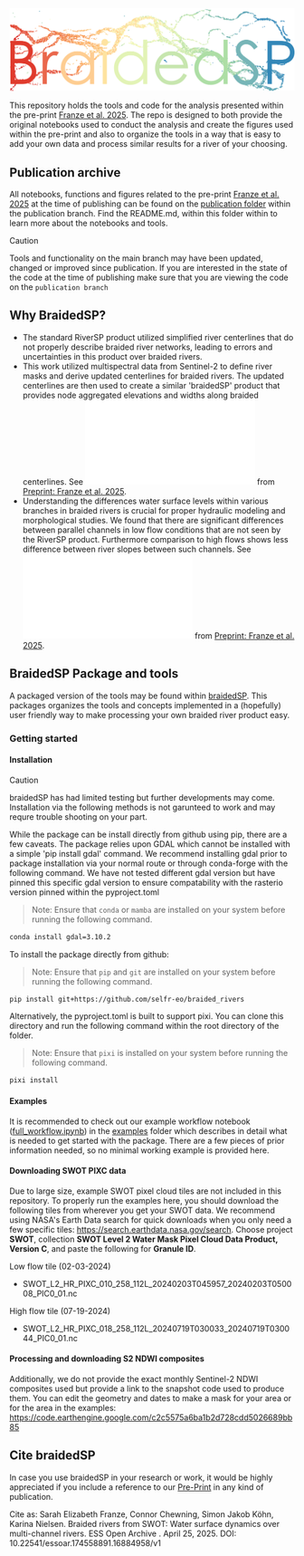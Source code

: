 ![BraidedSP](images/braidedsp.png)

This repository holds the tools and code for the analysis presented within the pre-print [Franze et al. 2025](https://essopenarchive.org/doi/full/10.22541/essoar.174558891.16884958). The repo is designed to both provide the original notebooks used to conduct the analysis and create the figures used within the pre-print and also to organize the tools in a way that is easy to add your own data and process similar results for a river of your choosing.

## Publication archive
All notebooks, functions and figures related to the pre-print [Franze et al. 2025](https://essopenarchive.org/doi/full/10.22541/essoar.174558891.16884958) at the time of publishing can be found on the [publication folder]() within the publication branch. Find the README.md, within this folder within to learn more about the notebooks and tools.

> [!CAUTION]
> Tools and functionality on the main branch may have been updated, changed or improved since publication. If you are interested in the state of the code at the time of publishing make sure that you are viewing the code on the `publication branch`

## Why BraidedSP?
- The standard RiverSP product utilized simplified river centerlines that do not properly describe braided river networks, leading to errors and uncertainties in this product over braided rivers.
- This work utilized multispectral data from Sentinel-2 to define river masks and derive updated centerlines for braided rivers. The updated centerlines are then used to create a similar 'braidedSP' product that provides node aggregated elevations and widths along braided centerlines. See ![Figure 1](.\publication\figs\braidedSP_output.pdf) from [Preprint: Franze et al. 2025](https://essopenarchive.org/doi/full/10.22541/essoar.174558891.16884958).
- Understanding the differences water surface levels within various branches in braided rivers is crucial for proper hydraulic modeling and morphological studies. We found that there are significant differences between parallel channels in low flow conditions that are not seen by the RiverSP product. Furthermore comparison to high flows shows less difference between river slopes between such channels. See ![Figure 2](.\publication\figs\slopes_updated_07232025.pdf) from [Preprint: Franze et al. 2025](https://essopenarchive.org/doi/full/10.22541/essoar.174558891.16884958).


## BraidedSP Package and tools
A packaged version of the tools may be found within [braidedSP](https://github.com/selfr-eo/braidedSP). This packages organizes the tools and concepts implemented in a (hopefully) user friendly way to make processing your own braided river product easy.

### Getting started

#### Installation
> [!CAUTION]
> braidedSP has had limited testing but further developments may come. Installation via the following methods is not garunteed to work and may requre trouble shooting on your part.

While the package can be install directly from github using pip, there are a few caveats. The package relies upon GDAL which cannot be installed with a simple 'pip install gdal' command. We recommend installing gdal prior to package installation via your normal route or through conda-forge with the following command. We have not tested different gdal version but have pinned this specific gdal version to ensure compatability with the rasterio version pinned within the pyproject.toml

> Note: Ensure that `conda` or `mamba` are installed on your system before running the following command.
```sh
conda install gdal=3.10.2
```

To install the package directly from github:
> Note: Ensure that `pip` and `git` are installed on your system before running the following command.
```sh
pip install git+https://github.com/selfr-eo/braided_rivers
```

Alternatively, the pyproject.toml is built to support pixi. You can clone this directory and run the following command within the root directory of the folder.
> Note: Ensure that `pixi` is installed on your system before running the following command.
```sh
pixi install
```

#### Examples
It is recommended to check out our example workflow notebook ([full_workflow.ipynb]()) in the [examples]() folder which describes in detail what is needed to get started with the package. There are a few pieces of prior information needed, so no minimal working example is provided here.

#### Downloading SWOT PIXC data
Due to large size, example SWOT pixel cloud tiles are not included in this repository. To properly run the examples here, you should download the following tiles from wherever you get your SWOT data. We recommend using NASA's Earth Data search for quick downloads when you only need a few specific tiles: https://search.earthdata.nasa.gov/search. Choose project **SWOT**, collection **SWOT Level 2 Water Mask Pixel Cloud Data Product, Version C**, and paste the following for **Granule ID**.

Low flow tile (02-03-2024)
- SWOT_L2_HR_PIXC_010_258_112L_20240203T045957_20240203T050008_PIC0_01.nc

High flow tile (07-19-2024)
- SWOT_L2_HR_PIXC_018_258_112L_20240719T030033_20240719T030044_PIC0_01.nc

#### Processing and downloading S2 NDWI composites
Additionally, we do not provide the exact monthly Sentinel-2 NDWI composites used but provide a link to the snapshot code used to produce them. You can edit the geometry and dates to make a mask for your area or for the area in the examples:
https://code.earthengine.google.com/c2c5575a6ba1b2d728cdd5026689bb85





## Cite braidedSP

In case you use braidedSP in your research or work, it would be highly appreciated if you include a reference to our [Pre-Print](https://essopenarchive.org/doi/full/10.22541/essoar.174558891.16884958) in any kind of publication.

Cite as: Sarah Elizabeth Franze, Connor Chewning, Simon Jakob Köhn, Karina Nielsen. Braided rivers from SWOT: Water surface dynamics over multi-channel rivers. ESS Open Archive . April 25, 2025.
DOI: 10.22541/essoar.174558891.16884958/v1
<!-- 
```bibtex
@article{franze2025,
  title = {},
  author = {},
  journal = {},
  publisher = {},
  year = {},
  volume = {},
  number = {},
  pages = {},
  doi = {},
  url = {},
}
``` -->